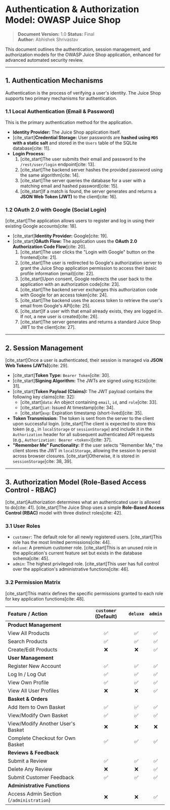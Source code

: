 # Authentication & Authorization Model: OWASP Juice Shop

> **Document Version:** 1.0 
> **Status:** Final  
> **Author:** Abhishek Shrivastav  

This document outlines the authentication, session management, and authorization models for the OWASP Juice Shop application, enhanced for advanced automated security review.

---

## 1. Authentication Mechanisms

Authentication is the process of verifying a user's identity. The Juice Shop supports two primary mechanisms for authentication.

### 1.1 Local Authentication (Email & Password)

This is the primary authentication method for the application.

* **Identity Provider:** The Juice Shop application itself.
* [cite_start]**Credential Storage:** User passwords are **hashed using `MD5` with a static salt** and stored in the `Users` table of the SQLite database[cite: 11].
* **Login Process:**
    1.  [cite_start]The user submits their email and password to the `/rest/user/login` endpoint[cite: 13].
    2.  [cite_start]The backend server hashes the provided password using the same algorithm[cite: 14].
    3.  [cite_start]The server queries the database for a user with a matching email and hashed password[cite: 15].
    4.  [cite_start]If a match is found, the server generates and returns a **JSON Web Token (JWT)** to the client[cite: 16].

### 1.2 OAuth 2.0 with Google (Social Login)

[cite_start]The application allows users to register and log in using their existing Google accounts[cite: 18].

* [cite_start]**Identity Provider:** Google[cite: 19].
* [cite_start]**OAuth Flow:** The application uses the **OAuth 2.0 Authorization Code Flow**[cite: 20].
    1.  [cite_start]The user clicks the "Login with Google" button on the frontend[cite: 21].
    2.  [cite_start]The user is redirected to Google's authorization server to grant the Juice Shop application permission to access their basic profile information (email)[cite: 22].
    3.  [cite_start]Upon consent, Google redirects the user back to the application with an authorization code[cite: 23].
    4.  [cite_start]The backend server exchanges this authorization code with Google for an access token[cite: 24].
    5.  [cite_start]The backend uses the access token to retrieve the user's email from Google's API[cite: 25].
    6.  [cite_start]If a user with that email already exists, they are logged in. If not, a new user is created[cite: 26].
    7.  [cite_start]The server generates and returns a standard Juice Shop JWT to the client[cite: 27].

---

## 2. Session Management

[cite_start]Once a user is authenticated, their session is managed via **JSON Web Tokens (JWTs)**[cite: 29].

* [cite_start]**Token Type:** `Bearer Token`[cite: 30].
* [cite_start]**Signing Algorithm:** The JWTs are signed using `RS256`[cite: 31].
* [cite_start]**Token Payload (Claims):** The JWT payload contains the following key claims[cite: 32]:
    * [cite_start]`data`: An object containing `email`, `id`, and `role`[cite: 33].
    * [cite_start]`iat`: Issued At timestamp[cite: 34].
    * [cite_start]`exp`: Expiration timestamp (short-lived)[cite: 35].
* **Token Transmission:** The token is sent from the server to the client upon successful login. [cite_start]The client is expected to store this token (e.g., in `localStorage` or `sessionStorage`) and include it in the `Authorization` header for all subsequent authenticated API requests (e.g., `Authorization: Bearer <token>`)[cite: 37].
* **"Remember Me" Functionality:** If the user selects "Remember Me," the client stores the JWT in `localStorage`, allowing the session to persist across browser closures. [cite_start]Otherwise, it is stored in `sessionStorage`[cite: 38, 39].

---

## 3. Authorization Model (Role-Based Access Control - RBAC)

[cite_start]Authorization determines what an authenticated user is allowed to do[cite: 41]. [cite_start]The Juice Shop uses a simple **Role-Based Access Control (RBAC)** model with three distinct roles[cite: 42].

### 3.1 User Roles

* `customer`: The default role for all newly registered users. [cite_start]This role has the most limited permissions[cite: 44].
* `deluxe`: A premium customer role. [cite_start]This is an unused role in the application's current feature set but exists in the database schema[cite: 45].
* `admin`: The highest privileged role. [cite_start]This user has full control over the application's administrative functions[cite: 46].

### 3.2 Permission Matrix

[cite_start]This matrix defines the specific permissions granted to each role for key application functions[cite: 48].

| Feature / Action | `customer` (Default) | `deluxe` | `admin` |
| :--- | :---: | :---: | :---: |
| **Product Management** | | | |
| View All Products | ✅ | ✅ | ✅ |
| Search Products | ✅ | ✅ | ✅ |
| Create/Edit Products | ❌ | ❌ | ✅ |
| **User Management** | | | |
| Register New Account | ✅ | ✅ | ✅ |
| Log In / Log Out | ✅ | ✅ | ✅ |
| View Own Profile | ✅ | ✅ | ✅ |
| View All User Profiles | ❌ | ❌ | ✅ |
| **Basket & Orders** | | | |
| Add Item to Own Basket | ✅ | ✅ | ✅ |
| View/Modify Own Basket| ✅ | ✅ | ✅ |
| View/Modify Another User's Basket | ❌ | ❌ | ❌ |
| Complete Checkout for Own Basket | ✅ | ✅ | ✅ |
| **Reviews & Feedback** | | | |
| Submit a Review | ✅ | ✅ | ✅ |
| Delete Any Review | ❌ | ❌ | ✅ |
| Submit Customer Feedback | ✅ | ✅ | ✅ |
| **Administrative Functions** | | | |
| Access Admin Section (`/administration`) | ❌ | ❌ | ✅ |
